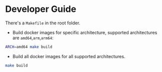 # Developer Guide

There's a `Makefile` in the root folder.

- Build docker images for specific architecture, supported architectures are `amd64`,`arm`,`arm64`:

```bash
ARCH=amd64 make build
```

- Build all docker images for all supported architectures.

```bash
make build
```
